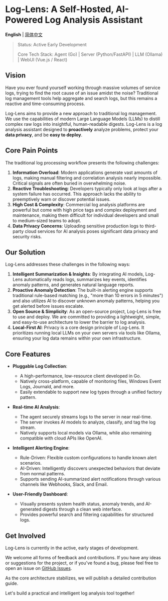 # Log-Lens: A Self-Hosted, AI-Powered Log Analysis Assistant

**English** | [简体中文](./README.md)

> Status: Active Early Development
>
> Core Tech Stack: Agent (Go) | Server (Python/FastAPI) | LLM (Ollama) | WebUI (Vue.js / React) 

## Vision
Have you ever found yourself working through massive volumes of service logs, trying to find the root cause of an issue amidst the noise? Traditional log management tools help aggregate and search logs, but this remains a reactive and time-consuming process.

Log-Lens aims to provide a new approach to traditional log management. We use the capabilities of modern Large Language Models (LLMs) to distill complex raw logs into insightful, human-readable digests. Log-Lens is a log analysis assistant designed to **proactively** analyze problems, protect your **data privacy**, and be **easy to deploy**.

## Core Pain Points
The traditional log processing workflow presents the following challenges:

1. **Information Overload**: Modern applications generate vast amounts of logs, making manual filtering and correlation analysis nearly impossible. Critical signals are often buried in overwhelming noise.
2. **Reactive Troubleshooting**: Developers typically only look at logs after a system failure has occurred. This approach lacks the ability to preemptively warn or discover potential issues.
3. **High Cost & Complexity**: Commercial log analysis platforms are powerful but come with high price tags and complex deployment and maintenance, making them difficult for individual developers and small to medium-sized teams to adopt.
4. **Data Privacy Concerns**: Uploading sensitive production logs to third-party cloud services for AI analysis poses significant data privacy and security risks.

## Our Solution
Log-Lens addresses these challenges in the following ways:

1. **Intelligent Summarization & Insights**: By integrating AI models, Log-Lens automatically reads logs, summarizes key events, identifies anomaly patterns, and generates natural language reports.
2. **Proactive Anomaly Detection**: The built-in alerting engine supports traditional rule-based matching (e.g., "more than 10 errors in 5 minutes") and also utilizes AI to discover unknown anomaly patterns, helping you get alerted before issues escalate.
3. **Open Source & Simplicity**: As an open-source project, Log-Lens is free to use and deploy. We are committed to providing a lightweight, simple, and easy-to-use architecture to lower the barrier to log analysis.
4. **Local-First AI**: Privacy is a core design principle of Log-Lens. It prioritizes running local LLMs on your own servers via tools like Ollama, ensuring your log data remains within your own infrastructure.

## Core Features
- **Pluggable Log Collection**:
  - A high-performance, low-resource client developed in Go.
  - Natively cross-platform, capable of monitoring files, Windows Event Logs, Journald, and more.
  - Easily extendable to support new log types through a unified factory pattern.

- **Real-time AI Analysis**:
  - The agent securely streams logs to the server in near real-time.
  - The server invokes AI models to analyze, classify, and tag the log stream.
  - Natively supports local models via Ollama, while also remaining compatible with cloud APIs like OpenAI.
- **Intelligent Alerting Engine**:
  - Rule-Driven: Flexible custom configurations to handle known alert scenarios.
  - AI-Driven: Intelligently discovers unexpected behaviors that deviate from normal patterns.
  - Supports sending AI-summarized alert notifications through various channels like Webhooks, Slack, and Email.
- **User-Friendly Dashboard**:
  - Visually presents system health status, anomaly trends, and AI-generated digests through a clean web interface.
  - Provides powerful search and filtering capabilities for structured logs.

## Get Involved
Log-Lens is currently in the active, early stages of development.

We welcome all forms of feedback and contributions. If you have any ideas or suggestions for the project, or if you've found a bug, please feel free to open an issue on  [GitHub Issues](https://www.google.com/search?q=https://github.com/chrisis58/log-lens/issues).

As the core architecture stabilizes, we will publish a detailed contribution guide.

Let's build a practical and intelligent log analysis tool together!